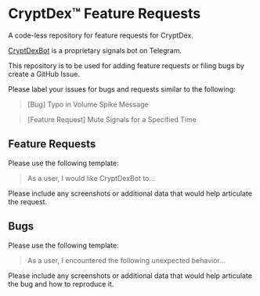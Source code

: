 # CryptDex™ Feature Requests

A code-less repository for feature requests for CryptDex.

[CryptDexBot](https:/t.me/CryptDexBot) is a proprietary signals bot on Telegram.

This repository is to be used for adding feature requests or filing bugs by create a GitHub Issue.

Please label your issues for bugs and requests similar to the following:

> [Bug] Typo in Volume Spike Message

> [Feature Request] Mute Signals for a Specified Time

## Feature Requests

Please use the following template:

> As a user, I would like CryptDexBot to...

Please include any screenshots or additional data that would help articulate the request.

## Bugs

Please use the following template:

> As a user, I encountered the following unexpected behavior...

Please include any screenshots or additional data that would help articulate the bug and how to reproduce it.


